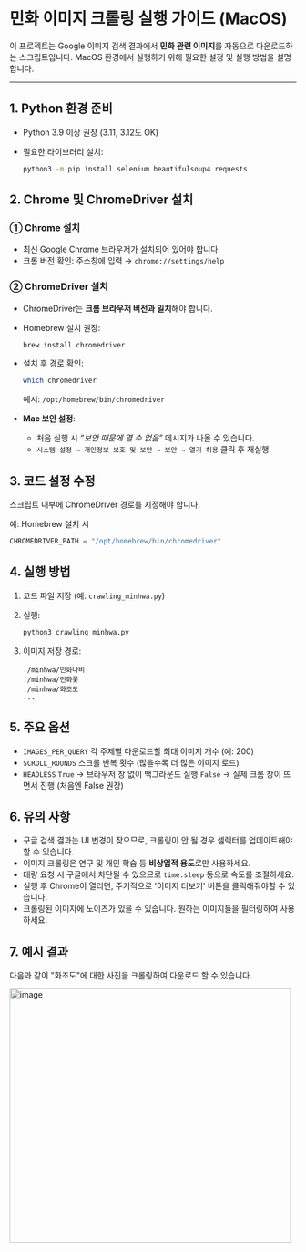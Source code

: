 # 민화 이미지 크롤링 실행 가이드 (MacOS)

이 프로젝트는 Google 이미지 검색 결과에서 **민화 관련 이미지**를 자동으로 다운로드하는 스크립트입니다.
MacOS 환경에서 실행하기 위해 필요한 설정 및 실행 방법을 설명합니다.

---

## 1. Python 환경 준비

* Python 3.9 이상 권장 (3.11, 3.12도 OK)
* 필요한 라이브러리 설치:

  ```bash
  python3 -m pip install selenium beautifulsoup4 requests
  ```

## 2. Chrome 및 ChromeDriver 설치

### ① Chrome 설치

* 최신 Google Chrome 브라우저가 설치되어 있어야 합니다.
* 크롬 버전 확인: 주소창에 입력 → `chrome://settings/help`

### ② ChromeDriver 설치

* ChromeDriver는 **크롬 브라우저 버전과 일치**해야 합니다.

* Homebrew 설치 권장:

  ```bash
  brew install chromedriver
  ```

* 설치 후 경로 확인:

  ```bash
  which chromedriver
  ```

  예시: `/opt/homebrew/bin/chromedriver`

* **Mac 보안 설정**:

  * 처음 실행 시 *“보안 때문에 열 수 없음”* 메시지가 나올 수 있습니다.
  * `시스템 설정 → 개인정보 보호 및 보안 → 보안 → 열기 허용` 클릭 후 재실행.


## 3. 코드 설정 수정

스크립트 내부에 ChromeDriver 경로를 지정해야 합니다.

예: Homebrew 설치 시

```python
CHROMEDRIVER_PATH = "/opt/homebrew/bin/chromedriver"
```


## 4. 실행 방법

1. 코드 파일 저장 (예: `crawling_minhwa.py`)
2. 실행:

   ```bash
   python3 crawling_minhwa.py
   ```
3. 이미지 저장 경로:

   ```
   ./minhwa/민화나비
   ./minhwa/민화꽃
   ./minhwa/화조도
   ...
   ```


## 5. 주요 옵션

* `IMAGES_PER_QUERY`
  각 주제별 다운로드할 최대 이미지 개수 (예: 200)
* `SCROLL_ROUNDS`
  스크롤 반복 횟수 (많을수록 더 많은 이미지 로드)
* `HEADLESS`
  `True` → 브라우저 창 없이 백그라운드 실행
  `False` → 실제 크롬 창이 뜨면서 진행 (처음엔 False 권장)


## 6. 유의 사항

* 구글 검색 결과는 UI 변경이 잦으므로, 크롤링이 안 될 경우 셀렉터를 업데이트해야 할 수 있습니다.
* 이미지 크롤링은 연구 및 개인 학습 등 **비상업적 용도**로만 사용하세요.
* 대량 요청 시 구글에서 차단될 수 있으므로 `time.sleep` 등으로 속도를 조절하세요.
* 실행 후 Chrome이 열리면, 주기적으로 '이미지 더보기' 버튼을 클릭해줘야할 수 있습니다. 
* 크롤링된 이미지에 노이즈가 있을 수 있습니다. 원하는 이미지들을 필터링하여 사용하세요.

## 7. 예시 결과

다음과 같이 "화조도"에 대한 사진을 크롤링하여 다운로드 할 수 있습니다. 

<img width="494" height="446" alt="image" src="https://github.com/user-attachments/assets/9e337e26-a980-41ab-9bc7-5a89c3f77222" />



